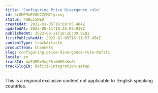 ```yaml
---
title: 'Configuring Price Divergence rule'
id: 4rGMP9mEVOKCZCM71yzxnj
status: PUBLISHED
createdAt: 2022-01-05T16:09:05.484Z
updatedAt: 2023-08-11T18:26:09.918Z
publishedAt: 2023-08-11T18:26:09.918Z
firstPublishedAt: 2022-01-05T16:11:57.454Z
contentType: trackArticle
productTeam: Channels
slug: configuring-price-divergence-rule-dafiti
locale: en
trackId: 4wF4RBx9ygEkimW6SsKw8i
trackSlugEN: dafiti-integration-setup
---
```


<div class="alert alert-warning" role="alert">This is a regional exclusive content not applicable to 
English speaking countries.</div>
